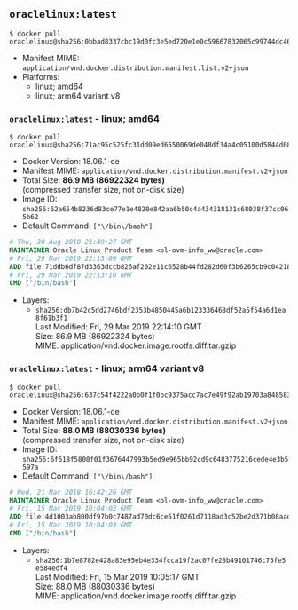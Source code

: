 ## `oraclelinux:latest`

```console
$ docker pull oraclelinux@sha256:0bbad8337cbc19d0fc3e5ed720e1e0c59667832065c99744dc46c69a93080c7d
```

-	Manifest MIME: `application/vnd.docker.distribution.manifest.list.v2+json`
-	Platforms:
	-	linux; amd64
	-	linux; arm64 variant v8

### `oraclelinux:latest` - linux; amd64

```console
$ docker pull oraclelinux@sha256:71ac95c525fc31dd09ed6550069de048df34a4c05100d5844d08df46ad70e21d
```

-	Docker Version: 18.06.1-ce
-	Manifest MIME: `application/vnd.docker.distribution.manifest.v2+json`
-	Total Size: **86.9 MB (86922324 bytes)**  
	(compressed transfer size, not on-disk size)
-	Image ID: `sha256:62a654b8236d83ce77e1e4820e842aa6b50c4a434318131c68038f37cc065b62`
-	Default Command: `["\/bin\/bash"]`

```dockerfile
# Thu, 30 Aug 2018 21:49:27 GMT
MAINTAINER Oracle Linux Product Team <ol-ovm-info_ww@oracle.com>
# Fri, 29 Mar 2019 22:13:09 GMT
ADD file:71ddb6df87d3363dccb826af202e11c6528b44fd282d60f3b6265cb9c04218f9 in / 
# Fri, 29 Mar 2019 22:13:10 GMT
CMD ["/bin/bash"]
```

-	Layers:
	-	`sha256:db7b42c5dd2746bdf2353b4850445a6b123336468df52a5f54a6d1ea8f61b3f1`  
		Last Modified: Fri, 29 Mar 2019 22:14:10 GMT  
		Size: 86.9 MB (86922324 bytes)  
		MIME: application/vnd.docker.image.rootfs.diff.tar.gzip

### `oraclelinux:latest` - linux; arm64 variant v8

```console
$ docker pull oraclelinux@sha256:637c54f4222a0b0f1f0bc9375acc7ac7e49f92ab19703a8485836a2de0e33707
```

-	Docker Version: 18.06.1-ce
-	Manifest MIME: `application/vnd.docker.distribution.manifest.v2+json`
-	Total Size: **88.0 MB (88030336 bytes)**  
	(compressed transfer size, not on-disk size)
-	Image ID: `sha256:6f618f5808f01f3676447993b5ed9e965bb92cd9c6483775216cede4e3b5597a`
-	Default Command: `["\/bin\/bash"]`

```dockerfile
# Wed, 21 Mar 2018 16:42:26 GMT
MAINTAINER Oracle Linux Product Team <ol-ovm-info_ww@oracle.com>
# Fri, 15 Mar 2019 10:04:02 GMT
ADD file:4d1003ab800df97b0c7487ad70dc6ce51f0261d7118ad3c52be2d371b08aadeb in / 
# Fri, 15 Mar 2019 10:04:03 GMT
CMD ["/bin/bash"]
```

-	Layers:
	-	`sha256:1b7e8782e428a83e95eb4e334fcca19f2ac07fe28b49101746c75fe5e584edf4`  
		Last Modified: Fri, 15 Mar 2019 10:05:17 GMT  
		Size: 88.0 MB (88030336 bytes)  
		MIME: application/vnd.docker.image.rootfs.diff.tar.gzip
